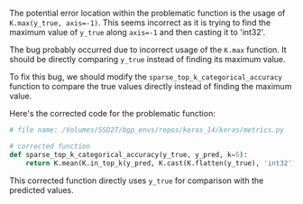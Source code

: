 The potential error location within the problematic function is the usage of `K.max(y_true, axis=-1)`. This seems incorrect as it is trying to find the maximum value of `y_true` along `axis=-1` and then casting it to 'int32'.

The bug probably occurred due to incorrect usage of the `K.max` function. It should be directly comparing `y_true` instead of finding its maximum value.

To fix this bug, we should modify the `sparse_top_k_categorical_accuracy` function to compare the true values directly instead of finding the maximum value.

Here's the corrected code for the problematic function:

```python
# file name: /Volumes/SSD2T/bgp_envs/repos/keras_14/keras/metrics.py

# corrected function
def sparse_top_k_categorical_accuracy(y_true, y_pred, k=5):
    return K.mean(K.in_top_k(y_pred, K.cast(K.flatten(y_true), 'int32'), k))
```
This corrected function directly uses `y_true` for comparison with the predicted values.